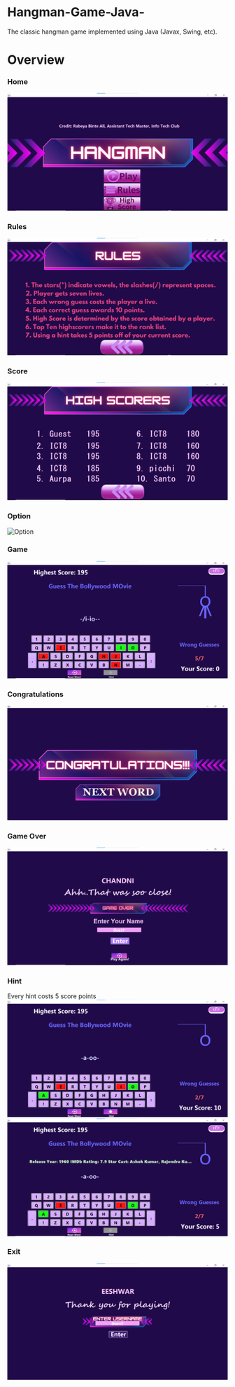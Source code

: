 # Hangman-Game-Java-
The classic hangman game implemented using Java  (Javax, Swing, etc). 
# Overview
### Home
![Home](screenshot/HomePage.png)
### Rules
![Rules](screenshot/Rules.png)
### Score
![Score](screenshot/score.png)
### Option
![Option](screenshot/Option.png)
### Game
![GamePlay](screenshot/game.png)
### Congratulations
![Congratulations Message](screenshot/congo.png)
### Game Over
![Consolation Game Over Message](screenshot/gameover.png)
### Hint
Every hint costs 5 score points
![Gameplay Hint](screenshot/hintavailed.png)
![Gameplay Hint](screenshot/hintshown.png)
### Exit
![Exit](screenshot/exit.png)
